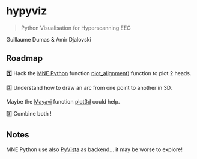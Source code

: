 # hypyviz
> Python Visualisation for Hyperscanning EEG

Guillaume Dumas & Amir Djalovski

## Roadmap
1️⃣ Hack the [MNE Python](https://mne.tools/) function [plot_alignment](https://github.com/mne-tools/mne-python/blob/master/mne/viz/_3d.py#L517)) function to plot 2 heads.

2️⃣ Understand how to draw an arc from one point to another in 3D. 

Maybe the [Mayavi](https://docs.enthought.com/mayavi/mayavi/) function [plot3d](https://docs.enthought.com/mayavi/mayavi/auto/mlab_helper_functions.html#mayavi.mlab.plot3d) could help.

3️⃣ Combine both !

## Notes
MNE Python use also [PyVista](https://docs.pyvista.org/) as backend... it may be worse to explore!
